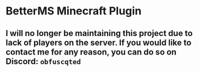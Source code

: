 # BetterMS Minecraft Plugin

## I will no longer be maintaining this project due to lack of players on the server. If you would like to contact me for any reason, you can do so on Discord: `obfuscqted`